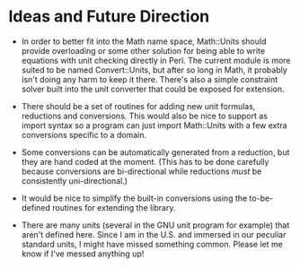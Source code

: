 # Ideas and Future Direction

- In order to better fit into the Math name space, Math::Units should
  provide overloading or some other solution for being able to write
  equations with unit checking directly in Perl. The current module is
  more suited to be named Convert::Units, but after so long in Math,
  it probably isn't doing any harm to keep it there. There's also a
  simple constraint solver built into the unit converter that could be
  exposed for extension.

- There should be a set of routines for adding new unit formulas,
  reductions and conversions. This would also be nice to support as
  import syntax so a program can just import Math::Units with a few
  extra conversions specific to a domain.

- Some conversions can be automatically generated from a reduction,
  but they are hand coded at the moment. (This has to be done
  carefully because conversions are bi-directional while reductions
  *must* be consistently uni-directional.)

- It would be nice to simplify the built-in conversions using the
  to-be-defined routines for extending the library.

- There are many units (several in the GNU unit program for example)
  that aren't defined here. Since I am in the U.S. and immersed in our
  peculiar standard units, I might have missed something common.
  Please let me know if I've messed anything up!
